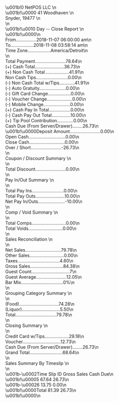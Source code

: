 \u001b!0      NetPOS LLC     \n<br>\u001b!\u0000               41 Woodhaven               \n<br>              Snyder,  19477              \n<br>\n<br>\u001b!\u0010            Day -- Close Report           \n<br>\u001b!\u0000\n<br>From................2018-11-07 06:00:00 am\n<br>To..................2018-11-08 03:58:14 am\n<br>Time Zone..................America\/Detroit\n<br>\n<br>Total Payment........................78.64\n<br>(+) Cash Total.......................36.73\n<br>(+) Non Cash Total...................41.91\n<br>Non Cash Tips.........................0.00\n<br>(-) Non Cash Total w\/Tips............41.91\n<br>(-) Auto Gratuity.....................0.00\n<br>(-) Gift Card Change..................0.00\n<br>(-) Voucher Change....................0.00\n<br>(-) Mobile Change.....................0.00\n<br>(+) Cash Pay In Total.................0.00\n<br>(-) Cash Pay Out Total...............10.00\n<br>(+) Tip Pool Contribution.............0.00\n<br>Cash Due (From Server\/Drawer)........26.73\n<br>\u001b!\u0000Deposit Amount........................0.00\n<br>Open Cash.............................0.00\n<br>Close Cash............................0.00\n<br>Over \/ Short........................-26.73\n<br>\n<br>         Coupon \/ Discount Summary        \n<br>\n<br>Total Discount........................0.00\n<br>\n<br>            Pay In\/Out Summary            \n<br>\n<br>Total Pay Ins.........................0.00\n<br>Total Pay Outs.......................10.00\n<br>Net Pay In\/Outs.....................-10.00\n<br>\n<br>            Comp \/ Void Summary           \n<br>\n<br>Total Comps...........................0.00\n<br>Total Voids...........................0.00\n<br>\n<br>           Sales Reconciliation           \n<br>\n<br>Net Sales............................79.78\n<br>Other Sales...........................0.00\n<br>Taxes.................................4.60\n<br>Gross Sales..........................84.38\n<br>Guest Count..............................7\n<br>Guest Average........................12.05\n<br>Bar Mix.................................0%\n<br>\n<br>         Grouping Category Summary        \n<br>\n<br>(Food)...............................74.28\n<br>(Liquor)..............................5.50\n<br>Total................................79.78\n<br>\n<br>              Closing Summary             \n<br>\n<br>Credit Card w\/Tips...................29.18\n<br>Voucher..............................12.73\n<br>Cash Due (From Server\/Drawer)........26.73\n<br>Grand Total..........................68.64\n<br>\n<br>         Sales Summary By Timeslip        \n<br>\n<br>\u001b-\u0002Time Slip ID     Gross Sales      Cash Due\n<br>\u001b!\u00005                      67.64         26.73\n<br>\u001b-\u00026                      13.75          0.00\n<br>\u001b!\u0000Total                  81.39         26.73\n<br>\u001b!\u0000\n<br><br>
